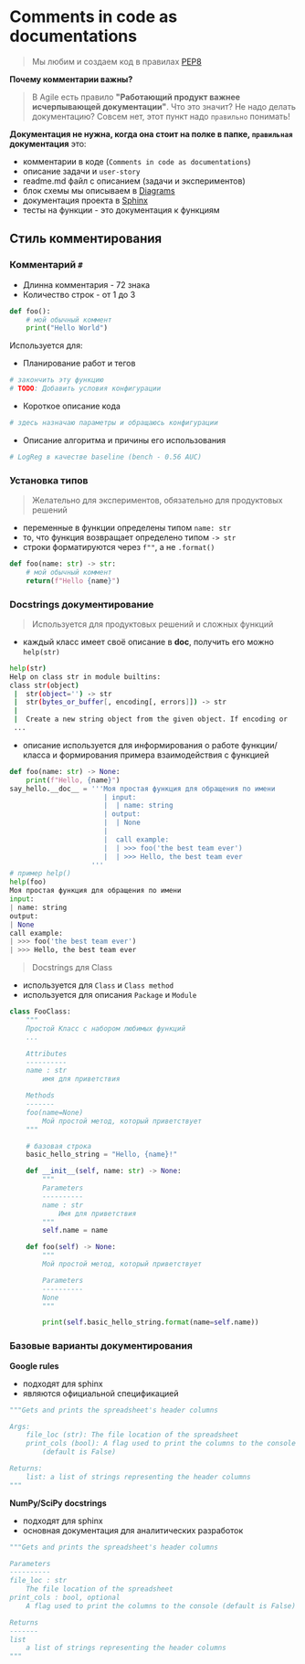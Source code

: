 # Comments in code as documentations

> Мы любим и создаем код в правилах [PEP8](https://pep8.org/#introduction)

**Почему комментарии важны?**

> В Agile есть правило **"Работающий продукт важнее исчерпывающей документации"**. Что это значит? Не надо делать документацию? Совсем нет, этот пункт надо `правильно` понимать!

**Документация не нужна, когда она стоит на полке в папке, `правильная` документация** это:

- комментарии в коде (`Comments in code as documentations`)
- описание задачи и `user-story`
- readme.md файл с описанием (задачи и экспериментов)
- блок схемы мы описываем в [Diagrams](https://diagrams.mingrammer.com/)
- документация проекта в [Sphinx](https://www.sphinx-doc.org)
- тесты на функции - это документация к функциям

## Стиль комментирования

### Комментарий `#`

- Длинна комментария - 72 знака
- Количество строк - от 1 до 3

```python
def foo():
    # мой обычный коммент
    print("Hello World")
```

Используется для:
- Планирование работ и тегов
```python
# закончить эту функцию
# TODO: Добавить условия конфигурации
```

- Короткое описание кода
```python
# здесь назначаю параметры и обращаюсь конфигурации
```

- Описание алгоритма и причины его использования
```python
# LogReg в качестве baseline (bench - 0.56 AUC)
```

### Установка типов

> Желательно для экспериментов, обязательно для продуктовых решений

- переменные в функции определены типом `name: str`
- то, что функция возвращает определено типом `-> str`
- строки форматируются через `f""`, а не `.format()`

```python
def foo(name: str) -> str:
    # мой обычный коммент
    return(f"Hello {name}")
```


### Docstrings документирование

> Используется для продуктовых решений и сложных функций

- каждый класс имеет своё описание в __doc__, получить его можно `help(str)`
```bash
help(str)
Help on class str in module builtins:
class str(object)
 |  str(object='') -> str
 |  str(bytes_or_buffer[, encoding[, errors]]) -> str
 |
 |  Create a new string object from the given object. If encoding or
 ...
 ```

- описание используется для информирования о работе функции/класса и формирования примера взаимодействия с функцией
```python
def foo(name: str) -> None:
    print(f"Hello, {name}")
say_hello.__doc__ = '''Моя простая функция для обращения по имени
                       | input:
                       |  | name: string
                       | output:
                       |  | None
                       |
                       |  call example:
                       |  | >>> foo('the best team ever')
                       |  | >>> Hello, the best team ever
                    '''
# пример help()
help(foo)
Моя простая функция для обращения по имени
input:
| name: string
output:
| None
call example:
| >>> foo('the best team ever')
| >>> Hello, the best team ever
```

> Docstrings для Class

- используется для `Class` и `Class method`
- используется для описания `Package` и `Module`

```python
class FooClass:
    """
    Простой Класс с набором любимых функций
    ...

    Attributes
    ----------
    name : str
        имя для приветствия

    Methods
    -------
    foo(name=None)
        Мой простой метод, который приветствует
    """

    # базовая строка
    basic_hello_string = "Hello, {name}!"

    def __init__(self, name: str) -> None:
        """
        Parameters
        ----------
        name : str
            Имя для приветствия
        """
        self.name = name

    def foo(self) -> None:
        """
        Мой простой метод, который приветствует

        Parameters
        ----------
        None
        """

        print(self.basic_hello_string.format(name=self.name))
```


### Базовые варианты документирования

**Google rules**

- подходят для sphinx
- являются официальной спецификацией

```python
"""Gets and prints the spreadsheet's header columns

Args:
    file_loc (str): The file location of the spreadsheet
    print_cols (bool): A flag used to print the columns to the console
        (default is False)

Returns:
    list: a list of strings representing the header columns
"""
```

**NumPy/SciPy docstrings**

- подходят для sphinx
- основная документация для аналитических разработок

```python
"""Gets and prints the spreadsheet's header columns

Parameters
----------
file_loc : str
    The file location of the spreadsheet
print_cols : bool, optional
    A flag used to print the columns to the console (default is False)

Returns
-------
list
    a list of strings representing the header columns
"""
```
